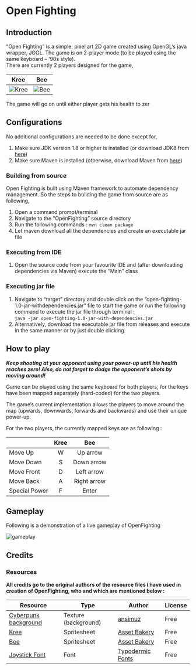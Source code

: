 # Open Fighting

## Introduction
“Open Fighting” is a simple, pixel art 2D game created using OpenGL’s java wrapper, JOGL. The game is on 2-player mode (to be played using the same keyboard – ‘90s style).  
There are currently 2 players designed for the game, 

| Kree | Bee |
|:---:|:----:|
|![Kree](https://i.imgur.com/ZlhHFvd.png) | ![Bee](https://i.imgur.com/0L5O2hd.png) |

The game will go on until either player gets his health to zer

## Configurations

No additional configurations are needed to be done except for, 
1. Make sure JDK version 1.8 or higher is installed (or download JDK8 from [here](https://www.oracle.com/technetwork/java/javase/downloads/jdk8-downloads-2133151.html)) 
2. Make sure Maven is installed (otherwise, download Maven from [here](https://maven.apache.org/download.cgi)) 

### Building from source

Open Fighting is built using Maven framework to automate dependency management. So the steps to building the game from source are as following,  

1. Open a command prompt/terminal
2. Navigate to the “OpenFighting” source directory
3. Run the following commands :
```mvn clean package```
4. Let maven download all the dependencies and create an executable jar file 

### Executing from IDE 

1. Open the source code from your favourite IDE and (after downloading dependencies via Maven) execute the “Main” class 

### Executing jar file

1. Navigate to “target” directory and double click on the “open-fighting-1.0-jar-withdependencies.jar” file to start the game or run the following command to execute the jar file through terminal :  
```java -jar open-fighting-1.0-jar-with-dependencies.jar ```
2. Alternatively, download the executable jar file from releases and execute in the same manner or by just double clicking. 

## How to play

**_Keep shooting at your opponent using your power-up until his health reaches zero! Also, do not forget to dodge the opponent’s shots by moving around!_**

Game can be played using the same keyboard for both players, for the keys have been mapped separately (hard-coded) for the two players. 

The game’s current implementation allows the players to move around the map (upwards, downwards, forwards and backwards) and use their unique power-up. 
 
For the two players, the currently mapped keys are as following : 

| | Kree | Bee | 
|:---|:---:|:---:|
|Move Up | W | Up arrow|
|Move Down | S | Down arrow|
|Move Front | D | Left arrow|
|Move Back | A | Right arrow|
|Special Power | F | Enter |

## Gameplay

Following is a demonstration of a live gameplay of OpenFighting

![gameplay](https://i.imgur.com/d4Xsu8b.gif)

## Credits

### Resources

**All credits go to the original authors of the resource files I have used in creation of OpenFighting, who and which are mentioned below :**

|Resource|Type|Author|License|
|---|---|---|---|
|[Cyberpunk background](https://ansimuz.itch.io/cyberpunk-street-environmen) | Texture (background) | [ansimuz](https://ansimuz.itch.io/)| Free|
|[Kree](https://assetbakery.itch.io/2d-fighter-3) |Spritesheet | [Asset Bakery](https://assetbakery.itch.io)| Free |
|[Bee](https://assetbakery.itch.io/2d-fighter-4) | Spritesheet| [Asset Bakery](https://assetbakery.itch.io)| Free |
| [Joystick Font](https://fontmeme.com/fonts/joystix-font/) | Font | [Typodermic Fonts](http://www.typodermicfonts.com/) | Free |






